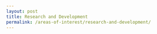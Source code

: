 ```yaml
---
layout: post
title: Research and Development
permalink: /areas-of-interest/research-and-development/
---
```


